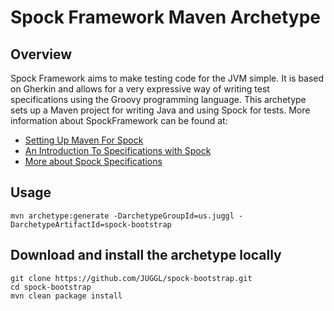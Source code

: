 # Spock Framework Maven Archetype

## Overview

Spock Framework aims to make testing code for the JVM simple. It is based on Gherkin and allows for a very expressive
way of writing test specifications using the Groovy programming language. This archetype sets up a Maven project for 
writing Java and using Spock for tests. More information about SpockFramework can be found at:

* [Setting Up Maven For Spock](http://goo.gl/eZsnJW)
* [An Introduction To Specifications with Spock](http://goo.gl/UYZa9M)
* [More about Spock Specifications](http://goo.gl/Aghn9f)

## Usage
```
mvn archetype:generate -DarchetypeGroupId=us.juggl -DarchetypeArtifactId=spock-bootstrap
```

## Download and install the archetype locally
```
git clone https://github.com/JUGGL/spock-bootstrap.git
cd spock-bootstrap
mvn clean package install
```
